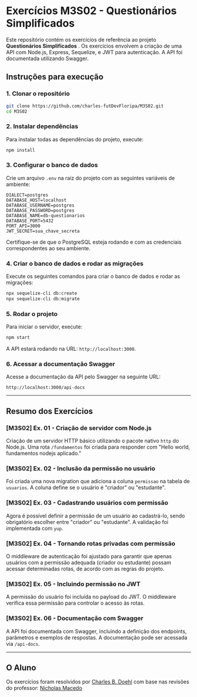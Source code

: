 # Exercícios M3S02 - Questionários Simplificados

Este repositório contém os exercícios de referência ao projeto **Questionários Simplificados** . Os exercícios envolvem a criação de uma API com Node.js, Express, Sequelize, e JWT para autenticação. A API foi documentada utilizando Swagger.

## Instruções para execução

### 1. Clonar o repositório

```bash
git clone https://github.com/charles-futDevFloripa/M3S02.git
cd M3S02
```

### 2. Instalar dependências

Para instalar todas as dependências do projeto, execute:

```bash
npm install
```

### 3. Configurar o banco de dados

Crie um arquivo `.env` na raiz do projeto com as seguintes variáveis de ambiente:

```
DIALECT=postgres
DATABASE_HOST=localhost
DATABASE_USERNAME=postgres
DATABASE_PASSWORD=postgres
DATABASE_NAME=db-questionarios
DATABASE_PORT=5432
PORT_API=3000
JWT_SECRET=sua_chave_secreta
```

Certifique-se de que o PostgreSQL esteja rodando e com as credenciais correspondentes ao seu ambiente.

### 4. Criar o banco de dados e rodar as migrações

Execute os seguintes comandos para criar o banco de dados e rodar as migrações:

```bash
npx sequelize-cli db:create
npx sequelize-cli db:migrate
```

### 5. Rodar o projeto

Para iniciar o servidor, execute:

```bash
npm start
```

A API estará rodando na URL: `http://localhost:3000`.

### 6. Acessar a documentação Swagger

Acesse a documentação da API pelo Swagger na seguinte URL:

```
http://localhost:3000/api-docs
```

---

## Resumo dos Exercícios

### [M3S02] Ex. 01 - Criação de servidor com Node.js

Criação de um servidor HTTP básico utilizando o pacote nativo `http` do Node.js. Uma rota `/fundamentos` foi criada para responder com "Hello world, fundamentos nodejs aplicado."

### [M3S02] Ex. 02 - Inclusão da permissão no usuário

Foi criada uma nova migration que adiciona a coluna `permissao` na tabela de `usuarios`. A coluna define se o usuário é "criador" ou "estudante".

### [M3S02] Ex. 03 - Cadastrando usuários com permissão

Agora é possível definir a permissão de um usuário ao cadastrá-lo, sendo obrigatório escolher entre "criador" ou "estudante". A validação foi implementada com `yup`.

### [M3S02] Ex. 04 - Tornando rotas privadas com permissão

O middleware de autenticação foi ajustado para garantir que apenas usuários com a permissão adequada (criador ou estudante) possam acessar determinadas rotas, de acordo com as regras do projeto.

### [M3S02] Ex. 05 - Incluindo permissão no JWT

A permissão do usuário foi incluída no payload do JWT. O middleware verifica essa permissão para controlar o acesso às rotas.

### [M3S02] Ex. 06 - Documentação com Swagger

A API foi documentada com Swagger, incluindo a definição dos endpoints, parâmetros e exemplos de respostas. A documentação pode ser acessada via `/api-docs`.

---

## O Aluno

Os exercícios foram resolvidos por [Charles B. Doehl](https://github.com/charles-futDevFloripa)
com base nas revisões do professor: [Nicholas Macedo](https://github.com/nicholasmacedoo)
